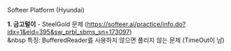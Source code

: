 Softeer Platform (Hyundai)

<b>1. 금고털이</b> - SteelGold 문제 (https://softeer.ai/practice/info.do?idx=1&eid=395&sw_prbl_sbms_sn=173097) <br>
&nbsp 특징: BufferedReader를 사용하지 않으면 풀리지 않는 문제 (TimeOut이 남)
